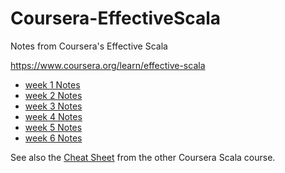 # Coursera-EffectiveScala
Notes from Coursera's Effective Scala

https://www.coursera.org/learn/effective-scala


* [week 1 Notes](Week1.md)
* [week 2 Notes](Week2.md)
* [week 3 Notes](Week3.md)
* [week 4 Notes](Week4.md)
* [week 5 Notes](Week5.md)
* [week 6 Notes](Week6.md)


See also the [Cheat Sheet](https://github.com/lampepfl/progfun-wiki/blob/gh-pages/CheatSheet.md) from the other Coursera Scala course.

